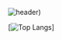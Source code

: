 

![header](https://capsule-render.vercel.app/api?type=slice&color=42564F&height=300&section=header&text=JISOO&fontSize=90&&fontColor=CDE4AD&fontAlign=80&fontAlignY=20&rotate=20&animation=twinkling))

[![Top Langs](https://github-readme-stats.vercel.app/api/top-langs/?username=jisooooooooooo&layout=compact)]
